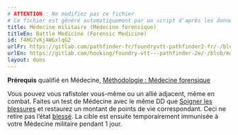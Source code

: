 ```yaml
---
# ATTENTION : Ne modifiez pas ce fichier
# Ce fichier est généré automatiquement par un script d'après les données du module Foundry VTT officiel et de sa traduction
title: Médecine militaire (Médecine forensique)
titleEn: Battle Medicine (Forensic Medicine)
id: f4HG7vKj4WGxlqG2
urlFr: https://gitlab.com/pathfinder-fr/foundryvtt-pathfinder2-fr/-/blob/master/data/feats/f4HG7vKj4WGxlqG2.htm
urlEn: https://gitlab.com/hooking/foundry-vtt---pathfinder-2e/-/blob/master/packs/data/feats.db/battle-medicine-forensic-medicine.json
layout: dons
---
```

**Prérequis** qualifié en Médecine, [Méthodologie : Médecine forensique](../capacité-classe/méthodologie-:-médecine-forensique.md)

Vous pouvez vous rafistoler vous-même ou un allié adjacent, même en combat. Faites un test de Médecine avec le même DD que [Soigner les blessures](../actions/soigner-les-blessures.md) et restaurez un montant de points de vie correspondant. Ceci ne retire pas l’état [blessé](../conditions/blessé.md). La cible est ensuite temporairement immunisée à votre Médecine militaire pendant 1 jour.
